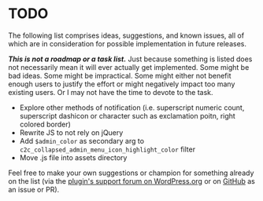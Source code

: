 # TODO

The following list comprises ideas, suggestions, and known issues, all of which are in consideration for possible implementation in future releases.

***This is not a roadmap or a task list.*** Just because something is listed does not necessarily mean it will ever actually get implemented. Some might be bad ideas. Some might be impractical. Some might either not benefit enough users to justify the effort or might negatively impact too many existing users. Or I may not have the time to devote to the task.

* Explore other methods of notification (i.e. superscript numeric count, superscript dashicon or character such as exclamation poitn, right colored border)
* Rewrite JS to not rely on jQuery
* Add `$admin_color` as secondary arg to `c2c_collapsed_admin_menu_icon_highlight_color` filter
* Move .js file into assets directory

Feel free to make your own suggestions or champion for something already on the list (via the [plugin's support forum on WordPress.org](https://wordpress.org/support/plugin/notifications-for-collapsed-admin-menu/) or on [GitHub](https://github.com/coffee2code/notifications-for-collapsed-admin-menu/) as an issue or PR).
